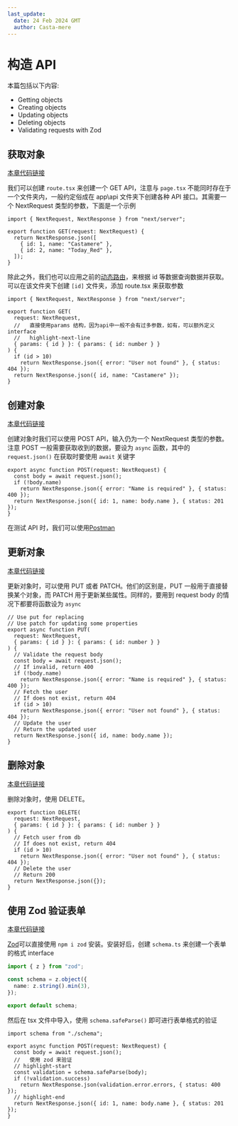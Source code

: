```yaml
---
last_update:
  date: 24 Feb 2024 GMT
  author: Casta-mere
---
```


# 构造 API

本篇包括以下内容:

- Getting objects
- Creating objects
- Updating objects
- Deleting objects
- Validating requests with Zod

## 获取对象

[本章代码链接](https://github.com/Casta-mere/Dash-Board/tree/c171888895b2fdd671696e1b66efa83a6ef9f641)

我们可以创建 `route.tsx` 来创建一个 GET API，注意与 `page.tsx` 不能同时存在于一个文件夹内，一般约定俗成在 app\api 文件夹下创建各种 API 接口。其需要一个 NextRequest 类型的参数，下面是一个示例

```tsx showLineNumbers title="api/users/route.tsx"
import { NextRequest, NextResponse } from "next/server";

export function GET(request: NextRequest) {
  return NextResponse.json([
    { id: 1, name: "Castamere" },
    { id: 2, name: "Today_Red" },
  ]);
}
```

除此之外，我们也可以应用之前的[动态路由]，来根据 id 等数据查询数据并获取。可以在该文件夹下创建 `[id]` 文件夹，添加 route.tsx 来获取参数

```tsx showLineNumbers title="api/users/[id]/route.tsx"
import { NextRequest, NextResponse } from "next/server";

export function GET(
  request: NextRequest,
  //   直接使用params 结构，因为api中一般不会有过多参数，如有，可以额外定义interface
  //   highlight-next-line
  { params: { id } }: { params: { id: number } }
) {
  if (id > 10)
    return NextResponse.json({ error: "User not found" }, { status: 404 });
  return NextResponse.json({ id, name: "Castamere" });
}
```

## 创建对象

[本章代码链接](https://github.com/Casta-mere/Dash-Board/tree/69537f93966d47a77ad79f309a7e950f28f2cd22)

创建对象时我们可以使用 POST API，输入仍为一个 NextRequest 类型的参数。注意 POST 一般需要获取收到的数据，要设为 `async` 函数，其中的 `request.json()` 在获取时要使用 `await` 关键字

```tsx showLineNumbers title="api/users/route.tsx"
export async function POST(request: NextRequest) {
  const body = await request.json();
  if (!body.name)
    return NextResponse.json({ error: "Name is required" }, { status: 400 });
  return NextResponse.json({ id: 1, name: body.name }, { status: 201 });
}
```

在测试 API 时，我们可以使用[Postman]

## 更新对象

[本章代码链接](https://github.com/Casta-mere/Dash-Board/tree/7225a6b9d189ba9463dd5df72c517a7881f94489)

更新对象时，可以使用 PUT 或者 PATCH。他们的区别是，PUT 一般用于直接替换某个对象，而 PATCH 用于更新某些属性。同样的，要用到 request body 的情况下都要将函数设为 `async`

```tsx showLineNumbers title="api/users/[id]/route.tsx"
// Use put for replacing
// Use patch for updating some properties
export async function PUT(
  request: NextRequest,
  { params: { id } }: { params: { id: number } }
) {
  // Validate the request body
  const body = await request.json();
  // If invalid, return 400
  if (!body.name)
    return NextResponse.json({ error: "Name is required" }, { status: 400 });
  // Fetch the user
  // If does not exist, return 404
  if (id > 10)
    return NextResponse.json({ error: "User not found" }, { status: 404 });
  // Update the user
  // Return the updated user
  return NextResponse.json({ id, name: body.name });
}
```

## 删除对象

[本章代码链接](https://github.com/Casta-mere/Dash-Board/tree/636160203b70da2758e8486de5b7ddff169b791e)

删除对象时，使用 DELETE。

```tsx showLineNumbers title="api/users/[id]/route.tsx"
export function DELETE(
  request: NextRequest,
  { params: { id } }: { params: { id: number } }
) {
  // Fetch user from db
  // If does not exist, return 404
  if (id > 10)
    return NextResponse.json({ error: "User not found" }, { status: 404 });
  // Delete the user
  // Return 200
  return NextResponse.json({});
}
```

## 使用 Zod 验证表单

[本章代码链接](https://github.com/Casta-mere/Dash-Board/tree/5de7e7554efe62f75effc53be592939a3071a33c)

[Zod]可以直接使用 `npm i zod` 安装。安装好后，创建 `schema.ts` 来创建一个表单的格式 interface

```ts showLineNumbers showLineNumbers
import { z } from "zod";

const schema = z.object({
  name: z.string().min(3),
});

export default schema;
```

然后在 tsx 文件中导入，使用 `schema.safeParse()` 即可进行表单格式的验证

```tsx showLineNumbers title="api/users/route.tsx"
import schema from "./schema";

export async function POST(request: NextRequest) {
  const body = await request.json();
  //   使用 zod 来验证
  // highlight-start
  const validation = schema.safeParse(body);
  if (!validation.success)
    return NextResponse.json(validation.error.errors, { status: 400 });
  // highlight-end
  return NextResponse.json({ id: 1, name: body.name }, { status: 201 });
}
```

[动态路由]: /docs/React/Next/Routing#动态路由
[Postman]: https://www.postman.com/
[Zod]: https://zod.dev/
